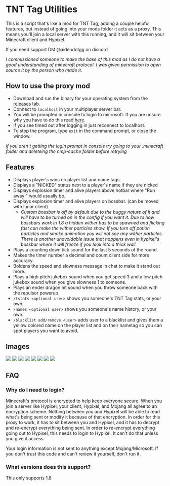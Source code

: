 # TNT Tag Utilities
This is a script that's like a mod for TNT Tag, adding a couple helpful features, but instead of going into your mods folder it acts as a proxy. This means you'll join a local server with this running, and it will sit between your Minecraft client and Hypixel.

If you need support DM @aidendotgg on discord

*I commissioned someone to make the base of this mod as I do not have a good understanding of minecraft protocol. I was given permission to open source it by the person who made it.*

## How to use the proxy mod
- Download and run the binary for your operating system from the [releases](https://github.com/aidendotgg/tnttagutilities/releases) tab.
- Connect to `localhost` in your multiplayer server bar.
- You will be prompted in console to login to microsoft. If you are unsure why you have to do this read [here](https://github.com/aidendotgg/tnttagutilities?tab=readme-ov-file#why-do-i-need-to-login).
- If you see timed out after logging in just reconnect to localhost.
- To stop the program, type `exit` in the command prompt, or close the window.

*if you aren't getting the login prompt in console try going to your .minecraft folder and deleteing the nmp-cache folder before retrying*

## Features
- Displays player's wins on player list and name tags.
- Displays a "NICKED" status next to a player's name if they are nicked
- Displays explosion timer and alive players above hotbar where "Run away!" would usually be.
- Displays explosion timer and alive players on bossbar. (can be moved with lunar client)
  + *Custom bossbar is off by default due to the buggy nature of it and will have to be turned on in the config if you want it. Due to how bossbars work in 1.8 a hidden wither has to be spawned and flicking fast can make the wither particles show. If you turn off potion particles and smoke animation you will not see any wither particles. There is another unavoidable issue that happens even in hypixel's bossbar where it will freeze if you look into a thick wall.*
- Plays a counting down tick sound for the last 5 seconds of the round.
- Makes the timer number a decimal and count client side for more accuracy.
- Boldens the speed and slowness message in chat to make it stand out more.
- Plays a high pitch jukebox sound when you get speed 3 and a low pitch jukebox sound when you give slowness 1 to someone.
- Plays an ender dragon hit sound when you throw someone back with the repulsor powerup.
- `/tstats <optional user>` shows you someone's TNT Tag stats, or your own.
- `/names <optional user>` shows you someone's name history, or your own.
- `/blacklist add/remove <user>` adds user to a blacklist and gives them a yellow colored name on the player list and on their nametag so you can spot players you want to avoid.

## Images
<img src="https://r2.e-z.host/2082d908-7c65-4fc3-b02a-5f50f9141543/5eccig1n.png" />
<img src="https://r2.e-z.host/2082d908-7c65-4fc3-b02a-5f50f9141543/ifje5ttx.png" />
<img src="https://r2.e-z.host/2082d908-7c65-4fc3-b02a-5f50f9141543/64ygnmvf.png" />
<img src="https://r2.e-z.host/2082d908-7c65-4fc3-b02a-5f50f9141543/pr6kuhn7.png" />
<img src="https://r2.e-z.host/2082d908-7c65-4fc3-b02a-5f50f9141543/5cvkof4v.png" />
<img src="https://r2.e-z.host/2082d908-7c65-4fc3-b02a-5f50f9141543/kt87r2yf.png" />
<img src="https://r2.e-z.host/2082d908-7c65-4fc3-b02a-5f50f9141543/sir52wob.png" />
<img src="https://r2.e-z.host/2082d908-7c65-4fc3-b02a-5f50f9141543/97ixi8hg.png" />

## FAQ

### Why do I need to login?
Minecraft's protocol is encrypted to help keep everyone secure. When you join a server like Hypixel, your client, Hypixel, and Mojang all agree to an encryption scheme. Nothing between you and Hypixel will be able to read what's being sent or modify it because of that encryption. In order for this proxy to work, it has to sit between you and Hypixel, and it has to decrypt and re-encrypt everything being sent. In order to re-encrypt everything going out to Hypixel, this needs to login to Hypixel. It can't do that unless you give it access.

Your login information is not sent to anything except Mojang/Microsoft. If you don't trust this code and can't review it yourself, don't run it.

### What versions does this support?
This only supports 1.8



